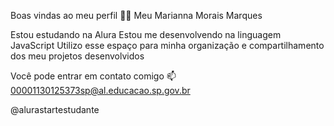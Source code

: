 Boas vindas ao meu perfil 💙💙
Meu Marianna Morais Marques


Estou estudando na Alura
Estou me desenvolvendo na linguagem JavaScript
Utilizo esse espaço para minha organização e compartilhamento dos meu projetos desenvolvidos


Você pode entrar em contato comigo 📫
00001130125373sp@al.educacao.sp.gov.br

@alurastartestudante
